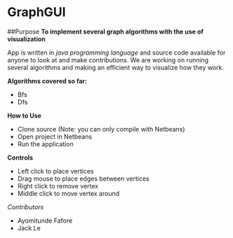 # GraphGUI
##Purpose
**To implement several graph algorithms with the use of visualization**

App is written in *java programming language* and source code available for anyone to look at and make contributions.
We are working on running several algorithms and making an efficient way to visualize how they work.

**Algorithms covered so far:** 
- Bfs
- Dfs

**How to Use**
- Clone source (Note: you can only compile with Netbeans)
- Open project in Netbeans
- Run the application

**Controls**
- Left click to place vertices
- Drag mouse to place edges between vertices
- Right click to remove vertex
- Middle click to move vertex around




*Contributors*
- Ayomitunde Fafore
- Jack Le
